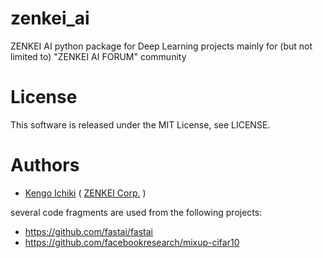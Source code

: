 # zenkei_ai
ZENKEI AI python package for Deep Learning projects mainly for (but not limited to) "ZENKEI AI FORUM" community

# License
This software is released under the MIT License, see LICENSE.

# Authors
* [Kengo Ichiki](https://github.com/kichiki) ( [ZENKEI Corp.](https://www.zenkei.com/) )

several code fragments are used from the following projects:
* https://github.com/fastai/fastai
* https://github.com/facebookresearch/mixup-cifar10
